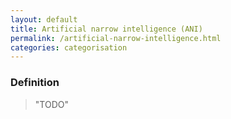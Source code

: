```yaml
---
layout: default
title: Artificial narrow intelligence (ANI)
permalink: /artificial-narrow-intelligence.html
categories: categorisation
---
```


### Definition

> "TODO"
